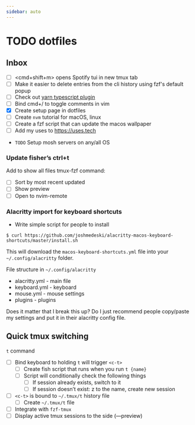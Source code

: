 ```yaml
---
sidebar: auto
---
```


# TODO dotfiles

## Inbox

- [ ] <cmd+shift+m> opens Spotify tui in new tmux tab
- [ ] Make it easier to delete entries from the cli history using fzf's default popup
- [ ] Check out [yarn typescript plugin](https://www.npmjs.com/package/@yarnpkg/plugin-typescript)
- [ ] Bind cmd+/ to toggle comments in vim
- [x] Create setup page in dotfiles
- [ ] Create `nvm` tutorial for macOS, linux
- [ ] Create a fzf script that can update the macos wallpaper
- [ ] Add my uses to https://uses.tech
- `TODO` Setup mosh servers on any/all OS

### Update fisher’s ctrl+t

Add to show all files tmux-fzf command:

- [ ] Sort by most recent updated
- [ ] Show preview
- [ ] Open to nvim-remote

### Alacritty import for keyboard shortcuts

- Write simple script for people to install

```
$ curl https://github.com/joshmedeski/alacritty-macos-keyboard-shortcuts/master/install.sh
```

This will download the `macos-keyboard-shortcuts.yml` file into your `~/.config/alacritty` folder.

File structure in `~/.config/alacritty`
- alacritty.yml - main file
- keyboard.yml - keyboard 
- mouse.yml - mouse settings
- plugins - plugins

Does it matter that I break this up? Do I just recommend people copy/paste my settings and put it in their alacritty config file.


## Quick tmux switching 

`t` command

- [ ] Bind keyboard to holding `t` will trigger `<c-t>`
	- [ ] Create fish script that runs when you run `t {name}`
	- [ ] Script will conditionally check the following things
		- [ ] If session already exists, switch to it
		- [ ] If session doesn’t exist: z to the name, create new session
- [ ] `<c-t>` is bound to `~/.tmux/t` history file
	- [ ] Create `~/.tmux/t` file
- [ ] Integrate with `fzf-tmux`
- [ ] Display active tmux sessions to the side (—preview)
